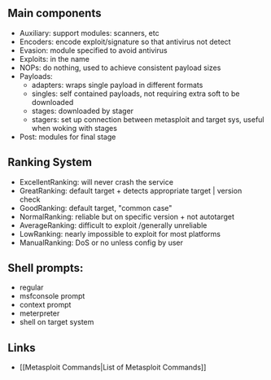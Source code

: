 ## Main components

- Auxiliary: support modules: scanners, etc
- Encoders: encode exploit/signature so that antivirus not detect
- Evasion: module specified to avoid antivirus
- Exploits: in the name
- NOPs: do nothing, used to achieve consistent payload sizes
- Payloads: 
	- adapters: wraps single payload in different formats
	- singles: self contained payloads, not requiring extra soft to be downloaded
	- stages: downloaded by stager
	- stagers: set up connection between metasploit and target sys, useful when woking with stages
- Post: modules for final stage
	
## Ranking System

- ExcellentRanking: will never crash the service
- GreatRanking: default target + detects appropriate target | version check
- GoodRanking: default target, "common case"
- NormalRanking: reliable but on specific version + not autotarget
- AverageRanking: difficult to exploit /generally unreliable
- LowRanking: nearly impossible to exploit for most platforms
- ManualRanking: DoS or no unless config by user

## Shell prompts:

- regular
- msfconsole prompt
- context prompt
- meterpreter
- shell on target system

## Links

- [[Metasploit Commands|List of Metasploit Commands]]
